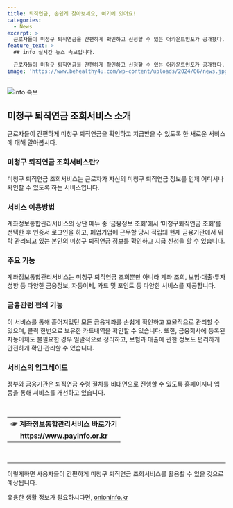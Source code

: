 ```yaml
---
title: 퇴직연금, 손쉽게 찾아보세요, 여기에 있어요!
categories:
  - News
excerpt: >
  근로자들이 미청구 퇴직연금을 간편하게 확인하고 신청할 수 있는 어카운트인포가 공개됐다. 정보통합관리서비스를 통해 근로자는 은행, 보험, 상호금융 등에서 미청구 퇴직연금 정보를 확인할 수 있고, 연금 수령 절차를 밟아 퇴직연금을 받을 수 있게 됐다. 이는 금융기관과 협력해 4만 9634명의 미청구 퇴직연금 총 1085억 원의 조속한 지급을 기대하게 한다. 함께 제공되는 다양한 금융서비스도 눈에 띈다. 또한, 미청구 퇴직연금 서비스의 홍보와 퇴직연금 수령 절차의 비대면화가 추진될 계획이다.
feature_text: >
  ## info 실시간 뉴스 속보입니다.

  근로자들이 미청구 퇴직연금을 간편하게 확인하고 신청할 수 있는 어카운트인포가 공개됐다. 정보통합관리서비스를 통해 근로자는 은행, 보험, 상호금융 등에서 미청구 퇴직연금 정보를 확인할 수 있고, 연금 수령 절차를 밟아 퇴직연금을 받을 수 있게 됐다. 이는 금융기관과 협력해 4만 9634명의 미청구 퇴직연금 총 1085억 원의 조속한 지급을 기대하게 한다. 함께 제공되는 다양한 금융서비스도 눈에 띈다. 또한, 미청구 퇴직연금 서비스의 홍보와 퇴직연금 수령 절차의 비대면화가 추진될 계획이다.
image: 'https://www.behealthy4u.com/wp-content/uploads/2024/06/news.jpg'
---
```


<p><img src="https://www.behealthy4u.com/wp-content/uploads/2024/06/news.jpg" alt="info 속보" /></p>

<h2 data-ke-size="size26">미청구 퇴직연금 조회서비스 소개</h2>

<p data-ke-size="size16">근로자들이 간편하게 미청구 퇴직연금을 확인하고 지급받을 수 있도록 한 새로운 서비스에 대해 알아봅시다.</p>

<h3>미청구 퇴직연금 조회서비스란?</h3>

<p data-ke-size="size16">미청구 퇴직연금 조회서비스는 근로자가 자신의 미청구 퇴직연금 정보를 언제 어디서나 확인할 수 있도록 하는 서비스입니다.</p>

<h3>서비스 이용방법</h3>

<p data-ke-size="size16">계좌정보통합관리서비스의 상단 메뉴 중 ‘금융정보 조회’에서 ‘미청구퇴직연금 조회’를 선택한 후 인증서 로그인을 하고, 폐업기업에 근무할 당시 적립돼 현재 금융기관에서 위탁 관리되고 있는 본인의 미청구 퇴직연금 정보를 확인하고 지급 신청을 할 수 있습니다.</p>

<h3>주요 기능</h3>

<p data-ke-size="size16">계좌정보통합관리서비스는 미청구 퇴직연금 조회뿐만 아니라 계좌 조회, 보험·대출·투자성향 등 다양한 금융정보, 자동이체, 카드 및 포인트 등 다양한 서비스를 제공합니다.</p>

<h3>금융관련 편의 기능</h3>

<p data-ke-size="size16">이 서비스를 통해 흩어져있던 모든 금융계좌를 손쉽게 확인하고 효율적으로 관리할 수 있으며, 클릭 한번으로 보유한 카드내역을 확인할 수 있습니다. 또한, 금융회사에 등록된 자동이체도 불필요한 경우 일괄적으로 정리하고, 보험과 대출에 관한 정보도 편리하게 안전하게 확인·관리할 수 있습니다.</p>

<h3>서비스의 업그레이드</h3>

<p data-ke-size="size16">정부와 금융기관은 퇴직연금 수령 절차를 비대면으로 진행할 수 있도록 홈페이지나 앱 등을 통해 서비스를 개선하고 있습니다.</p>

<p data-ke-size="size16">&nbsp;</p>

<table>
    <tbody>
        <tr>
            <td style="text-align: center; height: 17px;"><b>☞ 계좌정보통합관리서비스 바로가기</b></td>
        </tr>
        <tr>
            <td style="text-align: center; height: 17px;"><b>https://www.payinfo.or.kr</b></td>
        </tr>
    </tbody>
</table>

<p data-ke-size="size16">&nbsp;</p>

<hr>

<p>이렇게하면 사용자들이 간편하게 미청구 퇴직연금 조회서비스를 활용할 수 있을 것으로 예상됩니다.</p>
유용한 생활 정보가 필요하시다면, <a href="https://onioninfo.kr" rel="dofollow">onioninfo.kr</a>


